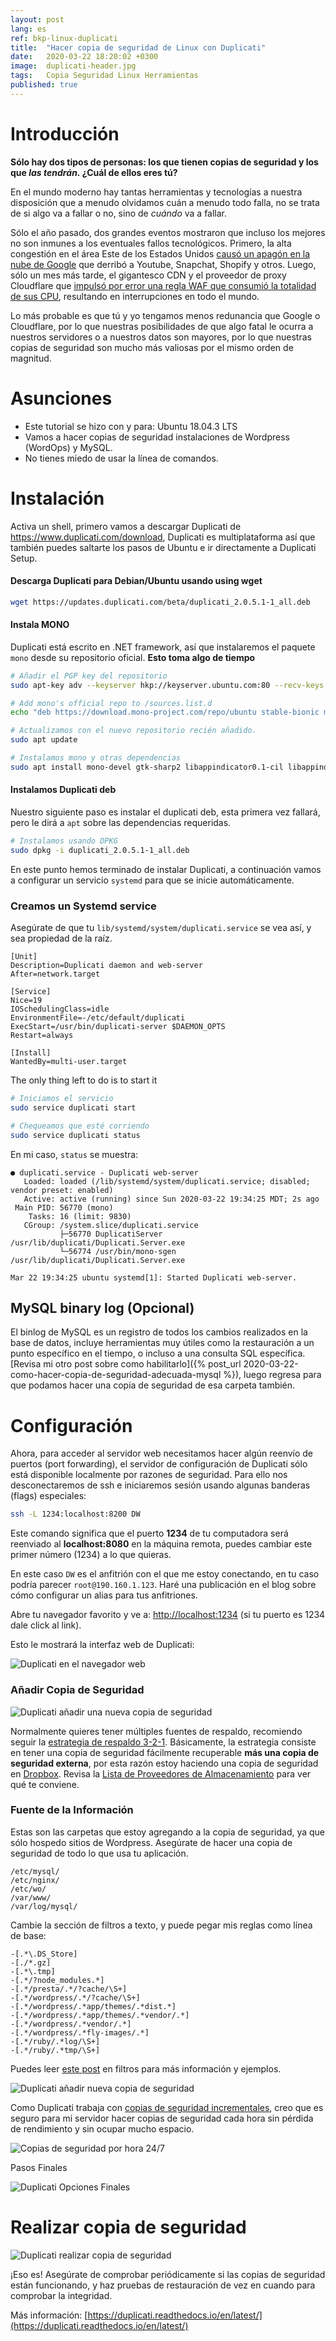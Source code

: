 ```yaml
---
layout: post
lang: es
ref: bkp-linux-duplicati
title:  "Hacer copia de seguridad de Linux con Duplicati"
date:   2020-03-22 18:20:02 +0300
image:  duplicati-header.jpg
tags:   Copia Seguridad Linux Herramientas 
published: true
---
```


# Introducción

**Sólo hay dos tipos de personas: los que tienen copias de seguridad y los que _las tendrán_. ¿Cuál de ellos eres tú?**

En el mundo moderno hay tantas herramientas y tecnologías a nuestra disposición que a menudo olvidamos cuán a menudo todo falla, no se trata de si algo va a fallar o no, sino de _cuándo_ va a fallar.

Sólo el año pasado, dos grandes eventos mostraron que incluso los mejores no son inmunes a los eventuales fallos tecnológicos. Primero, la alta congestión en el área Este de los Estados Unidos [causó un apagón en la nube de Google](https://www.theverge.com/2019/6/2/18649635/youtube-snapchat-down-outage) que derribó a Youtube, Snapchat, Shopify y otros. Luego, sólo un mes más tarde, el gigantesco CDN y el proveedor de proxy Cloudflare que [impulsó por error una regla WAF que consumió la totalidad de sus CPU](https://blog.cloudflare.com/details-of-the-cloudflare-outage-on-july-2-2019/), resultando en interrupciones en todo el mundo.

Lo más probable es que tú y yo tengamos menos redunancia que Google o Cloudflare, por lo que nuestras posibilidades de que algo fatal le ocurra a nuestros servidores o a nuestros datos son mayores, por lo que nuestras copias de seguridad son mucho más valiosas por el mismo orden de magnitud.

# Asunciones

* Este tutorial se hizo con y para: Ubuntu 18.04.3 LTS
* Vamos a hacer copias de seguridad instalaciones de Wordpress (WordOps) y MySQL.
* No tienes miedo de usar la línea de comandos.

# Instalación

Activa un shell, primero vamos a descargar Duplicati de https://www.duplicati.com/download, Duplicati es multiplataforma así que también puedes saltarte los pasos de Ubuntu e ir directamente a Duplicati Setup.

#### Descarga Duplicati para Debian/Ubuntu usando using wget

```bash
wget https://updates.duplicati.com/beta/duplicati_2.0.5.1-1_all.deb
```

#### Instala MONO

Duplicati está escrito en .NET framework, así que instalaremos el paquete `mono` desde su repositorio oficial. **Esto toma algo de tiempo**

```bash
# Añadir el PGP key del repositorio
sudo apt-key adv --keyserver hkp://keyserver.ubuntu.com:80 --recv-keys 3FA7E0328081BFF6A14DA29AA6A19B38D3D831EF

# Add mono's official repo to /sources.list.d
echo "deb https://download.mono-project.com/repo/ubuntu stable-bionic main" | sudo tee /etc/apt/sources.list.d/mono-official-stable.list

# Actualizamos con el nuevo repositorio recién añadido.
sudo apt update

# Instalamos mono y otras dependencias
sudo apt install mono-devel gtk-sharp2 libappindicator0.1-cil libappindicator1 libdbusmenu-glib4 libdbusmenu-gtk4 libindicator7 libmono-2.0-1
```

#### Instalamos Duplicati deb

Nuestro siguiente paso es instalar el duplicati deb, esta primera vez fallará, pero le dirá a `apt` sobre las dependencias requeridas.

```bash
# Instalamos usando DPKG
sudo dpkg -i duplicati_2.0.5.1-1_all.deb
```

En este punto hemos terminado de instalar Duplicati, a continuación vamos a configurar un servicio `systemd` para que se inicie automáticamente.

### Creamos un Systemd service

Asegúrate de que tu `lib/systemd/system/duplicati.service` se vea así, y sea propiedad de la raíz.

```
[Unit]
Description=Duplicati daemon and web-server
After=network.target

[Service]
Nice=19
IOSchedulingClass=idle
EnvironmentFile=-/etc/default/duplicati
ExecStart=/usr/bin/duplicati-server $DAEMON_OPTS
Restart=always

[Install]
WantedBy=multi-user.target
```

The only thing left to do is to start it 

```bash
# Iniciamos el servicio
sudo service duplicati start

# Chequeamos que esté corriendo
sudo service duplicati status
```

En mi caso, `status` se muestra:

```
● duplicati.service - Duplicati web-server
   Loaded: loaded (/lib/systemd/system/duplicati.service; disabled; vendor preset: enabled)
   Active: active (running) since Sun 2020-03-22 19:34:25 MDT; 2s ago
 Main PID: 56770 (mono)
    Tasks: 16 (limit: 9830)
   CGroup: /system.slice/duplicati.service
           ├─56770 DuplicatiServer /usr/lib/duplicati/Duplicati.Server.exe
           └─56774 /usr/bin/mono-sgen /usr/lib/duplicati/Duplicati.Server.exe
           
Mar 22 19:34:25 ubuntu systemd[1]: Started Duplicati web-server.
```

## MySQL binary log (Opcional)

El binlog de MySQL es un registro de todos los cambios realizados en la base de datos, incluye herramientas muy útiles como la restauración a un punto específico en el tiempo, o incluso a una consulta SQL específica. [Revisa mi otro post sobre como habilitarlo]({% post_url 2020-03-22-como-hacer-copia-de-seguridad-adecuada-mysql %}), luego regresa para que podamos hacer una copia de seguridad de esa carpeta también.

# Configuración

Ahora, para acceder al servidor web necesitamos hacer algún reenvío de puertos (port forwarding), el servidor de configuración de Duplicati sólo está disponible localmente por razones de seguridad. Para ello nos desconectaremos de ssh e iniciaremos sesión usando algunas banderas (flags) especiales:

```bash
ssh -L 1234:localhost:8200 DW
```

Este comando significa que el puerto **1234** de tu computadora será reenviado al **localhost:8080** en la máquina remota, puedes cambiar este primer número (1234) a lo que quieras.

En este caso `DW` es el anfitrión con el que me estoy conectando, en tu caso podría parecer `root@190.160.1.123`. Haré una publicación en el blog sobre cómo configurar un alias para tus anfitriones.

Abre tu navegador favorito y ve a: <a href="http://localhost:1234" target="_blank">http://localhost:1234</a> (si tu puerto es 1234 dale click al link).

Esto le mostrará la interfaz web de Duplicati:

![Duplicati en el navegador web](/images/duplicati-config.png)

### Añadir Copia de Seguridad

![Duplicati añadir una nueva copia de seguridad](/images/duplicati-add-backup.png)

Normalmente quieres tener múltiples fuentes de respaldo, recomiendo seguir la [estrategia de respaldo 3-2-1](https://www.backblaze.com/blog/the-3-2-1-backup-strategy/). Básicamente, la estrategia consiste en tener una copia de seguridad fácilmente recuperable **más una copia de seguridad externa**, por esta razón estoy haciendo una copia de seguridad en [Dropbox](https://dropbox.com). Revisa la [Lista de Proveedores de Almacenamiento](https://duplicati.readthedocs.io/en/stable/05-storage-providers/) para ver qué te conviene.

### Fuente de la Información

Estas son las carpetas que estoy agregando a la copia de seguridad, ya que sólo hospedo sitios de Wordpress. Asegúrate de hacer una copia de seguridad de todo lo que usa tu aplicación.

```
/etc/mysql/
/etc/nginx/
/etc/wo/
/var/www/
/var/log/mysql/
```

Cambie la sección de filtros a texto, y puede pegar mis reglas como línea de base:

```
-[.*\.DS_Store]
-[./*.gz]
-[.*\.tmp]
-[.*/?node_modules.*]
-[.*/presta/.*/?cache/\S+]
-[.*/wordpress/.*/?cache/\S+]
-[.*/wordpress/.*app/themes/.*dist.*]
-[.*/wordpress/.*app/themes/.*vendor/.*]
-[.*/wordpress/.*vendor/.*]
-[.*/wordpress/.*fly-images/.*]
-[.*/ruby/.*log/\S+]
-[.*/ruby/.*tmp/\S+]
```

Puedes leer [este post](https://www.duplicati.com/articles/Filters/) en filtros para más información y ejemplos.

![Duplicati añadir nueva copia de seguridad](/images/duplicati-source-data.png)

Como Duplicati trabaja con [copias de seguridad incrementales](https://en.wikipedia.org/wiki/Incremental_backup), creo que es seguro para mi servidor hacer copias de seguridad cada hora sin pérdida de rendimiento y sin ocupar mucho espacio.

![Copias de seguridad por hora 24/7](/images/duplicati-schedule.png)

Pasos Finales

![Duplicati Opciones Finales](/images/duplicati-options.png)

# Realizar copia de seguridad

![Duplicati realizar copia de seguridad](/images/duplicati-start.png)

¡Eso es! Asegúrate de comprobar periódicamente si las copias de seguridad están funcionando, y haz pruebas de restauración de vez en cuando para comprobar la integridad.

Más información: [https://duplicati.readthedocs.io/en/latest/](https://duplicati.readthedocs.io/en/latest/)
